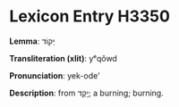 # Lexicon Entry H3350

**Lemma**: יְקוֹד

**Transliteration (xlit)**: yᵉqôwd

**Pronunciation**: yek-ode'

**Description**:
from יָקַד; a burning; burning.
